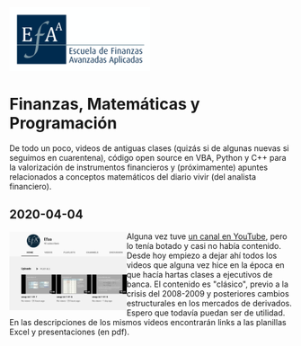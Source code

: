 <img src="LogoEFAA.png" width="250"  />

# Finanzas, Matemáticas y Programación

De todo un poco, videos de antiguas clases (quizás si de algunas nuevas si seguimos en cuarentena), código open source en VBA, Python y C++ para la valorización de instrumentos financieros y (próximamente) apuntes relacionados a conceptos matemáticos del diario vivir (del analista financiero).

## 2020-04-04

<img src="imagen_canal_1.png" height="140" align="left" />
                                                      
Alguna vez tuve [un canal en YouTube](https://www.youtube.com/channel/UCGwQ3AEA6KCc0ZS-yjmoDlA?view_as=subscriber), pero lo tenía botado y casi no había contenido. Desde hoy empiezo a dejar ahí todos los videos que alguna vez hice en la época en que hacía hartas clases a ejecutivos de banca. El contenido es "clásico", previo a la crisis del 2008-2009 y posteriores cambios estructurales en los mercados de derivados. Espero que todavía puedan ser de utilidad. En las descripciones de los mismos videos encontrarán links a las planillas Excel y presentaciones (en pdf).
